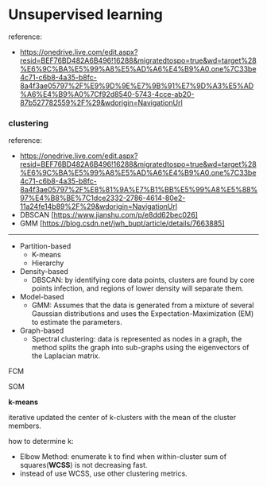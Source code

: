 
# Unsupervised learning
reference:
- https://onedrive.live.com/edit.aspx?resid=BEF76BD482A6B496!16288&migratedtospo=true&wd=target%28%E6%9C%BA%E5%99%A8%E5%AD%A6%E4%B9%A0.one%7C33be4c71-c6b8-4a35-b8fc-8a4f3ae05797%2F%E9%9D%9E%E7%9B%91%E7%9D%A3%E5%AD%A6%E4%B9%A0%7Cf92d8540-5743-4cce-ab20-87b527782559%2F%29&wdorigin=NavigationUrl

### clustering
reference:
- https://onedrive.live.com/edit.aspx?resid=BEF76BD482A6B496!16288&migratedtospo=true&wd=target%28%E6%9C%BA%E5%99%A8%E5%AD%A6%E4%B9%A0.one%7C33be4c71-c6b8-4a35-b8fc-8a4f3ae05797%2F%E8%81%9A%E7%B1%BB%E5%99%A8%E5%88%97%E4%B8%BE%7C1dce2332-2786-4614-80e2-11a24fe14b89%2F%29&wdorigin=NavigationUrl
- DBSCAN [https://www.jianshu.com/p/e8dd62bec026]
- GMM [https://blog.csdn.net/jwh_bupt/article/details/7663885]

---

- Partition-based
  - K-means
  - Hierarchy  
- Density-based
  - DBSCAN: by identifying core data points, clusters are found by core points infection, and regions of lower density will separate them.
- Model-based
  - GMM: Assumes that the data is generated from a mixture of several Gaussian distributions and uses the Expectation-Maximization (EM) to estimate the parameters.
- Graph-based
  - Spectral clustering: data is represented as nodes in a graph, the method splits the graph into sub-graphs using the eigenvectors of the Laplacian matrix.


FCM

SOM

**k-means**

iterative updated the center of k-clusters with the mean of the cluster members.

how to determine k:
- Elbow Method: enumerate k to find when within-cluster sum of squares(**WCSS**) is not decreasing fast.
- instead of use WCSS, use other clustering metrics.






